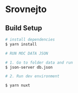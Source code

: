 # Srovnejto

## Build Setup

```bash
# install dependencies
$ yarn install

# RUN MOC DATA JSON

# 1. Go to folder data and run
$ json-server db.json

# 2. Run dev environment

$ yarn nuxt

